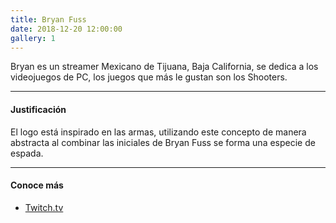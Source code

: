```yaml
---
title: Bryan Fuss
date: 2018-12-20 12:00:00
gallery: 1
---
```

<p class="lead">
	Bryan es un streamer Mexicano de Tijuana, Baja California, se dedica a los videojuegos de PC, los juegos que más le gustan son los Shooters.
</p>

---

#### Justificación
El logo está inspirado en las armas, utilizando este concepto de manera abstracta al combinar las iniciales de Bryan Fuss se forma una especie de espada.

---

#### Conoce más
- [Twitch.tv](https://www.twitch.tv/bryanfuss)
